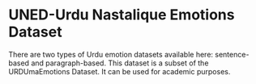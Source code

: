 #  UNED-Urdu Nastalique Emotions Dataset
There are two types of Urdu emotion datasets available here: sentence-based and paragraph-based. This dataset is a subset of the URDUmaEmotions Dataset. It can be used for academic purposes.
